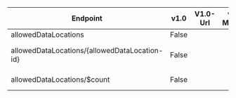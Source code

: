 | Endpoint | v1.0 | V1.0-Url | v1.0-Methods | v1.0-docs | beta | Beta-Url | Beta-Methods | Beta-Docs | Path | Root | Children | Segment |
| ----------| ----------| ----------| ----------| ----------| ----------| ----------| ----------| ----------| ----------| ----------| ----------| ----------|
| allowedDataLocations| False| | |  | True| https://graph.microsoft.com/beta/allowedDataLocations| Get Post|  | allowedDataLocations| allowedDataLocations| 2| allowedDataLocations|
| allowedDataLocations/{allowedDataLocation-id}| False| | |  | True| https://graph.microsoft.com/beta/allowedDataLocations/{allowedDataLocation-id}| Get Patch Delete|   | allowedDataLocations {allowedDataLocation-id}| allowedDataLocations| 0| {allowedDataLocation-id}|
| allowedDataLocations/$count| False| | |  | True| https://graph.microsoft.com/beta/allowedDataLocations/$count| Get| | allowedDataLocations $count| allowedDataLocations| 0| $count|
